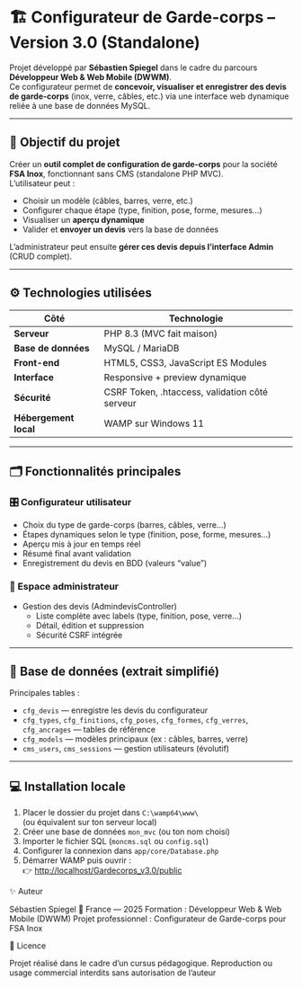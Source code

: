 # 🏗️ Configurateur de Garde-corps – Version 3.0 (Standalone)

Projet développé par **Sébastien Spiegel** dans le cadre du parcours **Développeur Web & Web Mobile (DWWM)**.  
Ce configurateur permet de **concevoir, visualiser et enregistrer des devis de garde-corps** (inox, verre, câbles, etc.) via une interface web dynamique reliée à une base de données MySQL.

---

## 🚀 Objectif du projet

Créer un **outil complet de configuration de garde-corps** pour la société **FSA Inox**, fonctionnant sans CMS (standalone PHP MVC).  
L’utilisateur peut :
- Choisir un modèle (câbles, barres, verre, etc.)
- Configurer chaque étape (type, finition, pose, forme, mesures…)
- Visualiser un **aperçu dynamique**
- Valider et **envoyer un devis** vers la base de données

L’administrateur peut ensuite **gérer ces devis depuis l’interface Admin** (CRUD complet).

---

## ⚙️ Technologies utilisées

| Côté | Technologie |
|------|--------------|
| **Serveur** | PHP 8.3 (MVC fait maison) |
| **Base de données** | MySQL / MariaDB |
| **Front-end** | HTML5, CSS3, JavaScript ES Modules |
| **Interface** | Responsive + preview dynamique |
| **Sécurité** | CSRF Token, .htaccess, validation côté serveur |
| **Hébergement local** | WAMP sur Windows 11 |

---

## 🗂️ Fonctionnalités principales

### 🎛️ Configurateur utilisateur
- Choix du type de garde-corps (barres, câbles, verre…)
- Étapes dynamiques selon le type (finition, pose, forme, mesures…)
- Aperçu mis à jour en temps réel
- Résumé final avant validation
- Enregistrement du devis en BDD (valeurs “value”)

### 🔑 Espace administrateur
- Gestion des devis (AdmindevisController)
  - Liste complète avec labels (type, finition, pose, verre…)
  - Détail, édition et suppression
  - Sécurité CSRF intégrée

---

## 🧠 Base de données (extrait simplifié)

Principales tables :
- `cfg_devis` — enregistre les devis du configurateur  
- `cfg_types`, `cfg_finitions`, `cfg_poses`, `cfg_formes`, `cfg_verres`, `cfg_ancrages` — tables de référence  
- `cfg_models` — modèles principaux (ex : câbles, barres, verre)  
- `cms_users`, `cms_sessions` — gestion utilisateurs (évolutif)

---

## 💻 Installation locale

1. Placer le dossier du projet dans `C:\wamp64\www\`  
   (ou équivalent sur ton serveur local)
2. Créer une base de données `mon_mvc` (ou ton nom choisi)
3. Importer le fichier SQL (`moncms.sql` ou `config.sql`)
4. Configurer la connexion dans `app/core/Database.php`
5. Démarrer WAMP puis ouvrir :  
   👉 [http://localhost/Gardecorps_v3.0/public](http://localhost/Gardecorps_v3.0/public)


✨ Auteur

Sébastien Spiegel
📍 France — 2025
Formation : Développeur Web & Web Mobile (DWWM)
Projet professionnel : Configurateur de Garde-corps pour FSA Inox

🧱 Licence

Projet réalisé dans le cadre d’un cursus pédagogique.
Reproduction ou usage commercial interdits sans autorisation de l’auteur

